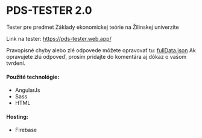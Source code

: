 # PDS-TESTER 2.0
Tester pre predmet Základy ekonomickej teórie  na Žilinskej univerzite

Link na tester: https://pds-tester.web.app/

Pravopisné chyby alebo zlé odpovede môžete opravovať tu: [fullData.json](https://github.com/benkosa/PDS-TESTER/blob/master/public/data/fullData.json)
Ak opravujete zlú odpoveď, prosím pridajte do komentára aj dôkaz o vašom tvrdení.

#### Použité technológie:
- AngularJs
- Sass
- HTML

#### Hosting:
- Firebase
